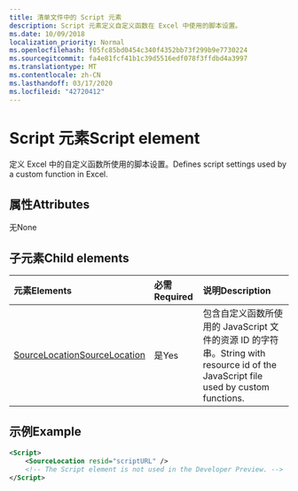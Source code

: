 ```yaml
---
title: 清单文件中的 Script 元素
description: Script 元素定义自定义函数在 Excel 中使用的脚本设置。
ms.date: 10/09/2018
localization_priority: Normal
ms.openlocfilehash: f05fc85bd0454c340f4352bb73f299b9e7730224
ms.sourcegitcommit: fa4e81fcf41b1c39d5516edf078f3ffdbd4a3997
ms.translationtype: MT
ms.contentlocale: zh-CN
ms.lasthandoff: 03/17/2020
ms.locfileid: "42720412"
---
```

# <a name="script-element"></a><span data-ttu-id="99e07-103">Script 元素</span><span class="sxs-lookup"><span data-stu-id="99e07-103">Script element</span></span>

<span data-ttu-id="99e07-104">定义 Excel 中的自定义函数所使用的脚本设置。</span><span class="sxs-lookup"><span data-stu-id="99e07-104">Defines script settings used by a custom function in Excel.</span></span>

## <a name="attributes"></a><span data-ttu-id="99e07-105">属性</span><span class="sxs-lookup"><span data-stu-id="99e07-105">Attributes</span></span>

<span data-ttu-id="99e07-106">无</span><span class="sxs-lookup"><span data-stu-id="99e07-106">None</span></span>

## <a name="child-elements"></a><span data-ttu-id="99e07-107">子元素</span><span class="sxs-lookup"><span data-stu-id="99e07-107">Child elements</span></span>

|<span data-ttu-id="99e07-108">元素</span><span class="sxs-lookup"><span data-stu-id="99e07-108">Elements</span></span>  |  <span data-ttu-id="99e07-109">必需</span><span class="sxs-lookup"><span data-stu-id="99e07-109">Required</span></span>  |  <span data-ttu-id="99e07-110">说明</span><span class="sxs-lookup"><span data-stu-id="99e07-110">Description</span></span>  |
|:-----|:-----|:-----|
|  [<span data-ttu-id="99e07-111">SourceLocation</span><span class="sxs-lookup"><span data-stu-id="99e07-111">SourceLocation</span></span>](customfunctionssourcelocation.md)  |  <span data-ttu-id="99e07-112">是</span><span class="sxs-lookup"><span data-stu-id="99e07-112">Yes</span></span>  | <span data-ttu-id="99e07-113">包含自定义函数所使用的 JavaScript 文件的资源 ID 的字符串。</span><span class="sxs-lookup"><span data-stu-id="99e07-113">String with resource id of the JavaScript file used by custom functions.</span></span>|

## <a name="example"></a><span data-ttu-id="99e07-114">示例</span><span class="sxs-lookup"><span data-stu-id="99e07-114">Example</span></span>

```xml
<Script>
    <SourceLocation resid="scriptURL" />
    <!-- The Script element is not used in the Developer Preview. -->
</Script>
```
